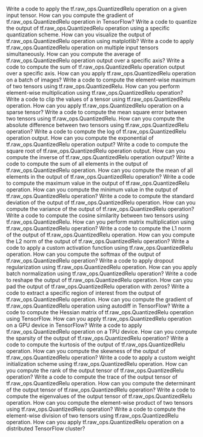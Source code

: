 Write a code to apply the tf.raw_ops.QuantizedRelu operation on a given input tensor.
How can you compute the gradient of tf.raw_ops.QuantizedRelu operation in TensorFlow?
Write a code to quantize the output of tf.raw_ops.QuantizedRelu operation using a specific quantization scheme.
How can you visualize the output of tf.raw_ops.QuantizedRelu operation using matplotlib?
Write a code to apply tf.raw_ops.QuantizedRelu operation on multiple input tensors simultaneously.
How can you compute the average of tf.raw_ops.QuantizedRelu operation output over a specific axis?
Write a code to compute the sum of tf.raw_ops.QuantizedRelu operation output over a specific axis.
How can you apply tf.raw_ops.QuantizedRelu operation on a batch of images?
Write a code to compute the element-wise maximum of two tensors using tf.raw_ops.QuantizedRelu.
How can you perform element-wise multiplication using tf.raw_ops.QuantizedRelu operation?
Write a code to clip the values of a tensor using tf.raw_ops.QuantizedRelu operation.
How can you apply tf.raw_ops.QuantizedRelu operation on a sparse tensor?
Write a code to compute the mean square error between two tensors using tf.raw_ops.QuantizedRelu.
How can you compute the absolute difference between two tensors using tf.raw_ops.QuantizedRelu operation?
Write a code to compute the log of tf.raw_ops.QuantizedRelu operation output.
How can you compute the exponential of tf.raw_ops.QuantizedRelu operation output?
Write a code to compute the square root of tf.raw_ops.QuantizedRelu operation output.
How can you compute the inverse of tf.raw_ops.QuantizedRelu operation output?
Write a code to compute the sum of all elements in the output of tf.raw_ops.QuantizedRelu operation.
How can you compute the mean of all elements in the output of tf.raw_ops.QuantizedRelu operation?
Write a code to compute the maximum value in the output of tf.raw_ops.QuantizedRelu operation.
How can you compute the minimum value in the output of tf.raw_ops.QuantizedRelu operation?
Write a code to compute the standard deviation of the output of tf.raw_ops.QuantizedRelu operation.
How can you compute the variance of the output of tf.raw_ops.QuantizedRelu operation?
Write a code to compute the cosine similarity between two tensors using tf.raw_ops.QuantizedRelu.
How can you perform matrix multiplication using tf.raw_ops.QuantizedRelu operation?
Write a code to compute the L1 norm of the output of tf.raw_ops.QuantizedRelu operation.
How can you compute the L2 norm of the output of tf.raw_ops.QuantizedRelu operation?
Write a code to apply a custom activation function using tf.raw_ops.QuantizedRelu operation.
How can you compute the softmax of the output of tf.raw_ops.QuantizedRelu operation?
Write a code to apply dropout regularization using tf.raw_ops.QuantizedRelu operation.
How can you apply batch normalization using tf.raw_ops.QuantizedRelu operation?
Write a code to reshape the output of tf.raw_ops.QuantizedRelu operation.
How can you pad the output of tf.raw_ops.QuantizedRelu operation with zeros?
Write a code to extract a specific region of interest from the output of tf.raw_ops.QuantizedRelu operation.
How can you compute the gradient of tf.raw_ops.QuantizedRelu operation using autodiff in TensorFlow?
Write a code to compute the Hessian matrix of tf.raw_ops.QuantizedRelu operation using TensorFlow.
How can you apply tf.raw_ops.QuantizedRelu operation on a GPU device in TensorFlow?
Write a code to apply tf.raw_ops.QuantizedRelu operation on a TPU device.
How can you compute the sparsity of the output of tf.raw_ops.QuantizedRelu operation?
Write a code to compute the kurtosis of the output of tf.raw_ops.QuantizedRelu operation.
How can you compute the skewness of the output of tf.raw_ops.QuantizedRelu operation?
Write a code to apply a custom weight initialization scheme using tf.raw_ops.QuantizedRelu operation.
How can you compute the rank of the output tensor of tf.raw_ops.QuantizedRelu operation?
Write a code to compute the trace of the output tensor of tf.raw_ops.QuantizedRelu operation.
How can you compute the determinant of the output tensor of tf.raw_ops.QuantizedRelu operation?
Write a code to compute the eigenvalues of the output tensor of tf.raw_ops.QuantizedRelu operation.
How can you compute the element-wise product of two tensors using tf.raw_ops.QuantizedRelu operation?
Write a code to compute the element-wise division of two tensors using tf.raw_ops.QuantizedRelu operation.
How can you apply tf.raw_ops.QuantizedRelu operation on a distributed TensorFlow cluster?